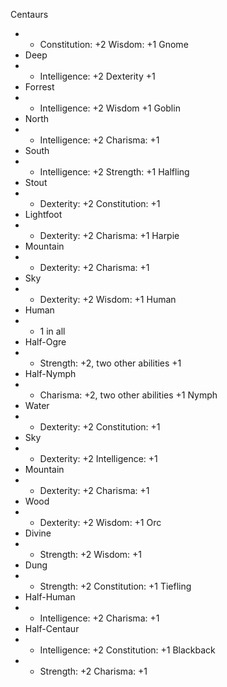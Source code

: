 Centaurs	
 * * Constitution: +2 Wisdom: +1
Gnome	
 * Deep
 * * Intelligence: +2 Dexterity +1
 * Forrest
 * * Intelligence: +2 Wisdom +1
Goblin	
 * North
 * * Intelligence: +2 Charisma: +1
 * South
 * * Intelligence: +2 Strength: +1
Halfling	
 * Stout
 * * Dexterity: +2 Constitution: +1
 * Lightfoot
 * * Dexterity: +2 Charisma: +1
Harpie	
 * Mountain
 * * Dexterity: +2 Charisma: +1
 * Sky
 * * Dexterity: +2 Wisdom: +1
Human	
 * Human
 * * 1 in all
 * Half-Ogre
 * * Strength: +2, two other abilities +1
 * Half-Nymph
 * * Charisma: +2, two other abilities +1
Nymph	
 * Water
 * * Dexterity: +2 Constitution: +1
 * Sky
 * * Dexterity: +2 Intelligence: +1
 * Mountain
 * * Dexterity: +2 Charisma: +1
 * Wood
 * * Dexterity: +2 Wisdom: +1
Orc	
 * Divine
 * * Strength: +2 Wisdom: +1
 * Dung
 * * Strength: +2 Constitution: +1
Tiefling
 * Half-Human
 * * Intelligence: +2 Charisma: +1
 * Half-Centaur
 * * Intelligence: +2 Constitution: +1
Blackback
 * * Strength: +2 Charisma: +1
